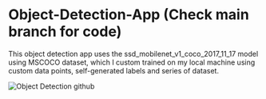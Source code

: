 # Object-Detection-App (Check main branch for code)
This object detection app uses the ssd_mobilenet_v1_coco_2017_11_17 model using MSCOCO dataset, which I custom trained on my local machine using custom data points, self-generated labels and series of dataset.

![Object Detection github](https://github.com/iSHAANphaye/Object-Detection-App/assets/75660041/15de07e9-05f8-44ef-b144-58875488af61)
